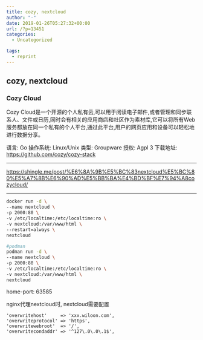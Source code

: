 ```yaml
---
title: cozy, nextcloud
author: "-"
date: 2019-01-26T05:27:32+00:00
url: /?p=13451
categories:
  - Uncategorized

tags:
  - reprint
---
```

## cozy, nextcloud

### Cozy Cloud
Cozy Cloud是一个开源的个人私有云,可以用于阅读电子邮件,或者管理和同步联系人、文件或日历,同时会有相关的应用商店和社区作为素材库,它可以将所有Web服务都放在同一个私有的个人平台,通过此平台,用户的网页应用和设备可以轻松地进行数据分享。

语言: Go
操作系统: Linux/Unix
类型: Groupware
授权: Agpl 3
下载地址: https://github.com/cozy/cozy-stack


---

https://shingle.me/post/%E6%8A%9B%E5%BC%83nextcloud%E5%BC%80%E5%A7%8B%E6%90%AD%E5%BB%BA%E4%BD%BF%E7%94%A8cozycloud/


---


```bash
docker run -d \
--name nextcloud \
-p 2000:80 \
-v /etc/localtime:/etc/localtime:ro \
-v nextcloud:/var/www/html \
--restart=always \
nextcloud

#podman
podman run -d \
--name nextcloud \
-p 2000:80 \
-v /etc/localtime:/etc/localtime:ro \
-v nextcloud:/var/www/html \
nextcloud

```

home-port: 63585

nginx代理nextcloud时, nextcloud需要配置

```bash'trusted_proxies'   => ['127.0.0.1'],
'overwritehost'     => 'xxx.wiloon.com',
'overwriteprotocol' => 'https',
'overwritewebroot'  => '/',
'overwritecondaddr' => '^127\.0\.0\.1$',
```